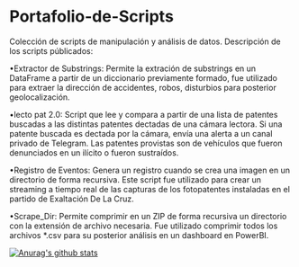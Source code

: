 # Portafolio-de-Scripts
Colección de scripts de manipulación y análisis de datos.
Descripción de los scripts públicados:

•Extractor de Substrings: Permite la extración de substrings en un DataFrame a partir de un diccionario previamente formado, fue utilizado para extraer la dirección
de accidentes, robos, disturbios para posterior geolocalización.

•lecto pat 2.0: Script que lee y compara a partir de una lista de patentes buscadas a las distintas patentes dectadas de una cámara lectora. Si una patente buscada es dectada
por la cámara, envía una alerta a un canal privado de Telegram. Las patentes provistas son de vehículos que fueron denunciados en un ilícito o fueron sustraídos.

•Registro de Eventos: Genera un registro cuando se crea una imagen en un directorio de forma recursiva. Este script fue utilizado para crear un streaming a tiempo real
de las capturas de los fotopatentes instaladas en el partido de Exaltación De La Cruz.

•Scrape_Dir: Permite comprimir en un ZIP de forma recursiva un directorio con la extensión de archivo necesaria. 
Fue utilizado comprimir todos los archivos *.csv para su posterior análisis en un dashboard en PowerBI.

[![Anurag's github stats](https://github-readme-stats.vercel.app/api?username=Thebishopp&include_all_commits&count_private=true)](https://github.com/anuraghazra/github-readme-stats)
